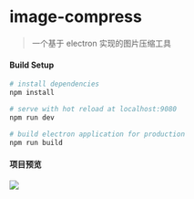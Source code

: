 # image-compress

> 一个基于 electron 实现的图片压缩工具

#### Build Setup

``` bash
# install dependencies
npm install

# serve with hot reload at localhost:9080
npm run dev

# build electron application for production
npm run build

```

#### 项目预览
![](https://s.weituibao.com/1574068369492/demo4.gif)
